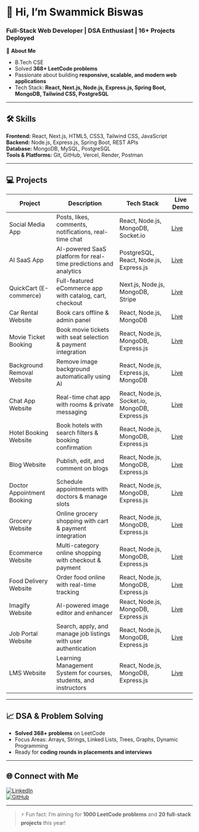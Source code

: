 # 👋 Hi, I’m Swammick Biswas
### Full-Stack Web Developer | DSA Enthusiast | 16+ Projects Deployed  

🚀 **About Me**
- B.Tech CSE
- Solved **368+ LeetCode problems**
- Passionate about building **responsive, scalable, and modern web applications**
- Tech Stack: **React, Next.js, Node.js, Express.js, Spring Boot, MongoDB, Tailwind CSS, PostgreSQL**

---

## 🛠️ Skills

**Frontend:** React, Next.js, HTML5, CSS3, Tailwind CSS, JavaScript  
**Backend:** Node.js, Express.js, Spring Boot, REST APIs  
**Database:** MongoDB, MySQL, PostgreSQL  
**Tools & Platforms:** Git, GitHub, Vercel, Render, Postman  

---

## 💻 Projects

| Project | Description | Tech Stack | Live Demo |
|--------|-------------|------------|-----------|
| Social Media App | Posts, likes, comments, notifications, real-time chat | React, Node.js, MongoDB, Socket.io | [Live](https://pingup-frontend-navy.vercel.app/) |
| AI SaaS App | AI-powered SaaS platform for real-time predictions and analytics | PostgreSQL, React, Node.js, Express.js| [Live](https://quick-ai-tau.vercel.app/) |
| QuickCart (E-commerce) | Full-featured eCommerce app with catalog, cart, checkout | Next.js, Node.js, MongoDB, Stripe | [Live](https://quick-cart-neon-two.vercel.app/) |
| Car Rental Website | Book cars offline  & admin panel | React, Node.js, MongoDB | [Live](https://car-rental-swammick.vercel.app/) |
| Movie Ticket Booking | Book movie tickets with seat selection & payment integration | React, Node.js, MongoDB, Express.js | [Live](https://quickshow-lake.vercel.app/) |
| Background Removal Website | Remove image background automatically using AI | React, Node.js, Express.js, MongoDB | [Live](https://bg-removal-frontend-pearl.vercel.app/) |
| Chat App Website | Real-time chat app with rooms & private messaging | React, Node.js, Socket.io, MongoDB, Express.js | [Live](https://chat-app-frontend-weld-seven.vercel.app/) |
| Hotel Booking Website | Book hotels with search filters & booking confirmation | React, Node.js, MongoDB, Express.js | [Live](https://quickstay-two.vercel.app/) |
| Blog Website | Publish, edit, and comment on blogs | React, Node.js, MongoDB, Express.js | [Live](https://quick-blog-frontend.vercel.app/) |
| Doctor Appointment Booking | Schedule appointments with doctors & manage slots | React, Node.js, MongoDB, Express.js | [Live](https://prescripto-frontend-rose.vercel.app/) |
| Grocery Website | Online grocery shopping with cart & payment integration | React, Node.js, MongoDB, Express.js | [Live](https://greencart-five.vercel.app/) |
| Ecommerce Website | Multi-category online shopping with checkout & payment | React, Node.js, MongoDB, Express.js | [Live](https://ecommerce-frontend-nine-flax.vercel.app/) |
| Food Delivery Website | Order food online with real-time tracking | React, Node.js, MongoDB, Express.js | [Live](https://food-del-client-c5s9.onrender.com/) |
| Imagify Website | AI-powered image editor and enhancer | React, Node.js, MongoDB, Express.js | [Live](https://imagify-frontend-swart.vercel.app/) |
| Job Portal Website | Search, apply, and manage job listings with user authentication | React, Node.js, MongoDB, Express.js | [Live](https://job-portal-frontend-jet.vercel.app/) |
| LMS Website | Learning Management System for courses, students, and instructors | React, Node.js, MongoDB, Express.js | [Live](https://lms-client-chi-ten.vercel.app/) |


---

## 📈 DSA & Problem Solving
- **Solved 368+ problems** on LeetCode  
- Focus Areas: Arrays, Strings, Linked Lists, Trees, Graphs, Dynamic Programming  
- Ready for **coding rounds in placements and interviews**

---

## 🌐 Connect with Me
[![LinkedIn](https://img.shields.io/badge/LinkedIn-blue?logo=linkedin)](https://www.linkedin.com/in/swammick-biswas-05ab59308/)  
[![GitHub](https://img.shields.io/badge/GitHub-black?logo=github)](https://github.com/SwammickBiswas)  

---

> ⚡ Fun fact: I’m aiming for **1000 LeetCode problems** and **20 full-stack projects** this year!
